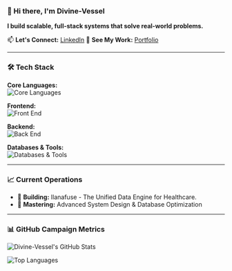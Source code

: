 ### 👋 Hi there, I'm Divine-Vessel

**I build scalable, full-stack systems that solve real-world problems.**

📫 **Let's Connect:** [LinkedIn](https://www.linkedin.com/in/okeke-divine-vessel/)
👀 **See My Work:** [Portfolio](https://okekedivine.com.ng)

---

### 🛠️ **Tech Stack**

**Core Languages:**  
![Core Languages](https://skillicons.dev/icons?i=python,js,ts,php)

**Frontend:**  
![Front End](https://skillicons.dev/icons?i=react,nextjs,redux,tailwind,bootstrap)

**Backend:**  
![Back End](https://skillicons.dev/icons?i=nodejs,express,django,flask,laravel)

**Databases & Tools:**  
![Databases & Tools](https://skillicons.dev/icons?i=postgres,mongodb,mysql,redis,prisma,docker,aws,git,postman)

---

### 📈 **Current Operations**

- 🔭 **Building:** Ilanafuse - The Unified Data Engine for Healthcare.
- 🌱 **Mastering:** Advanced System Design & Database Optimization 

---

### 📊 **GitHub Campaign Metrics**

![Divine-Vessel's GitHub Stats](https://github-readme-stats.vercel.app/api?username=Okeke-Divine&show_icons=true&hide_border=true&bg_color=0a191f&title_color=64ffda&text_color=ccd6f6&icon_color=64ffda&text_bold=false)

![Top Languages](https://github-readme-stats.vercel.app/api/top-langs/?username=Okeke-Divine&layout=compact&hide_border=true&bg_color=0a191f&title_color=64ffda&text_color=ccd6f6&icon_color=64ffda&text_bold=false)
